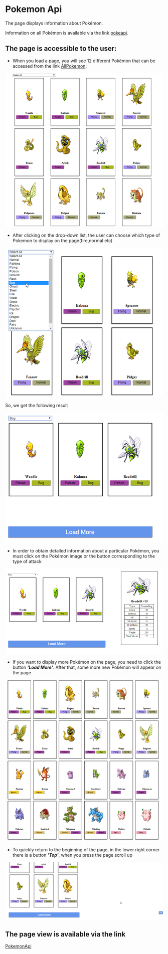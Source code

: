 # Pokemon Api
The page displays information about Pokémon. 

Information on all Pokémon is available via the link [pokeapi](https://pokeapi.co/docs/v2.html).

## The page is accessible to the user: ##

+ When you load a page, you will see 12 different Pokémon that can be accessed from the link [AllPokemon](https://pokeapi.co/api/v2/pokemon):

![img1](img/img_1.png)

+ After clicking on the drop-down list, the user can choose which type of Pokemon to display on the page(fire,normal etc) 

![img2](img/img_2.png)

So, we get the following result

![img3](img/img_3.png)

+ In order to obtain detailed information about a particular Pokémon, you must click on the Pokémon image or the button corresponding to the type of attack

![img4](img/img_4.png)

+ If you want to display more Pokémon on the page, you need to click the button ***'Load More'***. After that, some more new Pokémon will appear on the page

![img5](img/img_5.png)

+ To quickly return to the beginning of the page, in the lower right corner there is a button ***'Top'***, when you press the page scroll up

![img6](img/img_6.png)

## The page view is available via the link

[PokemonApi](https://olenapauk.github.io/Pokemon_Api/)








